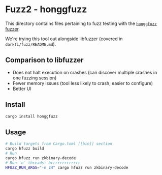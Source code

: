 # Fuzz2 - honggfuzz

This directory contains files pertaining to fuzz testing with the [`honggfuzz` fuzzer](https://docs.rs/honggfuzz/latest/honggfuzz/).

We're trying this tool out alongside libfuzzer (covered in `darkfi/fuzz/README.md`).

## Comparison to libfuzzer

- Does not halt execution on crashes (can discover multiple crashes in one fuzzing session)
- Fewer memory issues (tool less likely to crash, easier to configure)
- Better UI

## Install

```sh
cargo install honggfuzz
```

## Usage

```sh
# Build targets from Cargo.toml [[bin]] section
cargo hfuzz build
# Run
cargo hfuzz run zkbinary-decode
# Run `n` threads: brrrrrrrrrrrrr
HFUZZ_RUN_ARGS="-n 24" cargo hfuzz run zkbinary-decode
```
